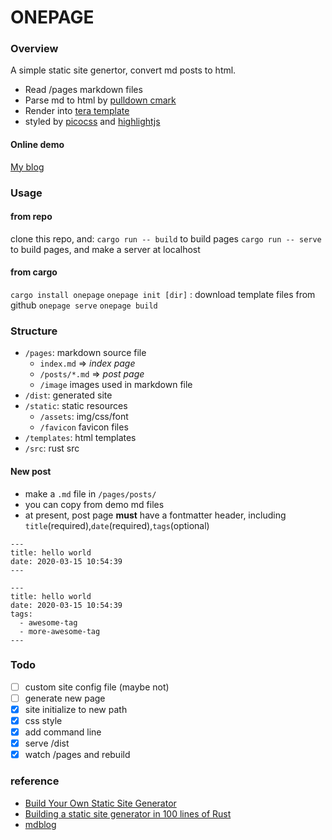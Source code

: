 # ONEPAGE

### Overview

A simple static site genertor, convert md posts to html.

- Read /pages markdown files
- Parse md to html by [pulldown cmark](https://docs.rs/pulldown-cmark/latest/pulldown_cmark/)
- Render into [tera template](https://github.com/Keats/tera)
- styled by [picocss](https://picocss.com/) and [highlightjs](https://highlightjs.org/)

#### Online demo

[My blog](https://blog.nexts.top)

### Usage

#### from repo

clone this repo, and:
`cargo run -- build` to build pages
`cargo run -- serve` to build pages, and make a server at localhost

#### from cargo

`cargo install onepage`
`onepage init [dir]` : download template files from github
`onepage serve`
`onepage build`

### Structure

- `/pages`: markdown source file
  - `index.md` => _index page_
  - `/posts/*.md` => _post page_
  - `/image` images used in markdown file
- `/dist`: generated site
- `/static`: static resources
  - `/assets`: img/css/font
  - `/favicon` favicon files
- `/templates`: html templates
- `/src`: rust src

#### New post

- make a `.md` file in `/pages/posts/`
- you can copy from demo md files
- at present, post page **must** have a fontmatter header, including `title`(required),`date`(required),`tags`(optional)

```
---
title: hello world
date: 2020-03-15 10:54:39
---
```

```
---
title: hello world
date: 2020-03-15 10:54:39
tags:
  - awesome-tag
  - more-awesome-tag
---
```

### Todo

- [ ] custom site config file (maybe not)
- [ ] generate new page
- [x] site initialize to new path
- [x] css style
- [x] add command line
- [x] serve /dist
- [x] watch /pages and rebuild

### reference

- [Build Your Own Static Site Generator](https://blog.hamaluik.ca/posts/build-your-own-static-site-generator/)
- [Building a static site generator in 100 lines of Rust](https://kerkour.com/rust-static-site-generator)
- [mdblog](https://github.com/FuGangqiang/mdblog.rs)
